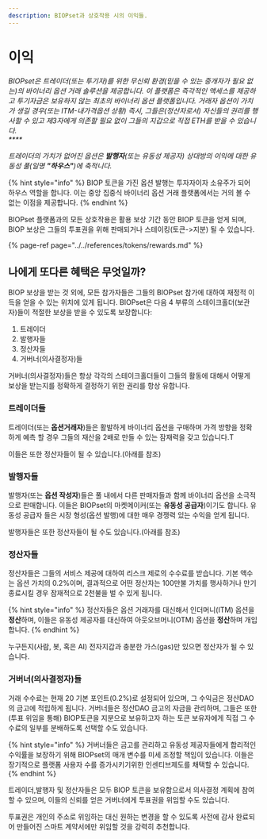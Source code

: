 ```yaml
---
description: BIOPset과 상호작용 시의 이익들.
---
```


# 이익

_BIOPset은 트레이더\(또는 투기자\)를 위한 무신뢰 환경\(믿을 수 있는 중개자가 필요 없는\)의 바이너리 옵션 거래 솔루션을 제공합니다. 이 플랫폼은 즉각적인 액세스를 제공하고 투기자금은 보유하지 않는 최초의 바이너리 옵션 플랫폼입니다. 거래자 옵션이 가치가  생길 경우\(또는 ITM-내가격옵션 상황\) 즉시, 그들은\(정산자로서\) 자신들의 권리를 행사할 수 있고 제3자에게 의존할 필요 없이 그들의 지갑으로 직접 ETH를 받을 수 있습니다.  
****_

_트레이더의 가치가 없어진 옵션은 **발행자**\(또는 유동성 제공자\) 상대방의 이익에 대한 유동성 풀\(일명 **"하우스"**\)에 축적니다._

{% hint style="info" %}
BIOP 토큰을 가진 옵션 발행는 투자자이자 소유주가 되어 하우스 역할을 합니다. 이는 중앙 집중식 바이너리 옵션 거래 플랫폼에서는 거의 볼 수 없는 이점을 제공합니다.
{% endhint %}

BIOPset 플랫폼과의 모든 상호작용은 활용 보상 기간 동안 BIOP 토큰을 얻게 되며, BIOP 보상은 그들의 투표권을 위해 판매되거나 스테이킹\(토큰-&gt;지분\) 될 수 있습니다.

{% page-ref page="../../references/tokens/rewards.md" %}

## 나에게 또다른 혜택은 무엇일까?

BIOP 보상을 받는 것 외에, 모든 참가자들은 그들의 BIOPset 참가에 대하여 재정적 이득을 얻을 수 있는 위치에 있게 됩니다. BIOPset은 다음 4 부류의 스테이크홀더\(보관자\)들이 적절한 보상을 받을 수 있도록 보장합니다:

1. 트레이더
2. 발행자들
3. 정산자들
4. 거버너\(의사결정자\)들

거버너\(의사결정자\)들은 항상 각각의 스테이크홀더들이 그들의 활동에 대해서 어떻게 보상을 받는지를 정확하게 결정하기 위한 권리를 항상 유합니다.

### 트레이더들

트레이더\(또는 **옵션거래자**\)들은 활발하게 바이너리 옵션을 구매하며 가격 방향을 정확하게 예측 할 경우 그들의 재산을 2배로 만들 수 있는 잠재력을 갖고 있습니다.T

이들은 또한 정산자들이 될 수 있습니다.\(아래를 참조\)

### 발행자들

발행자\(또는 **옵션 작성자**\)들은 풀 내에서 다른 판매자들과 함께 바이너리 옵션을 소극적으로 판매합니다. 이들은 BIOPset의 마켓메이커\(또는 **유동성 공급자**\)이기도 합니다. 유동성 공급자 들은 시장 형성\(옵션 발행\)에 대한 매우 경쟁력 있는 수익을 얻게 됩니다. 

발행자들은 또한 정산자들이 될 수도 있습니다.\(아래를 참조\)

### 정산자들

정산자들은 그들의 서비스 제공에 대하여 리스크 제로의 수수료를 받습니다. 기본 액수는 옵션 가치의 0.2%이며, 결과적으로 어떤 정산자는 100만불 가치를 행사하거나 만기종료시킬 경우 잠재적으로 2천불을 벌 수 있게 됩니다.

{% hint style="info" %}
정산자들은 옵션 거래자를 대신해서 인더머니\(ITM\) 옵션을 **정산**하며, 이들은 유동성 제공자를 대신하여 아웃오브머니\(OTM\) 옵션을 **정산**하며 개입합니다.
{% endhint %}

누구든지\(사람, 봇, 혹은 AI\) 전자지갑과 충분한 가스\(gas\)만 있으면 정산자가 될 수 있습니다.

### 거버너\(의사결정자\)들

거래 수수료는 현재 20 기본 포인트\(0.2%\)로 설정되어 있으며, 그 수익금은 정산DAO의 금고에 적립하게 됩니다. 거버너들은 정산DAO 금고의 자금을 관리하며, 그들은 또한 \(투표 위임을 통해\) BIOP토큰을 지분으로 보유하고자 하는 토큰 보유자에게 직접 그 수수료의 일부를 분배하도록 선택할 수도 있습니다.

{% hint style="info" %}
거버너들은 금고를 관리하고 유동성 제공자들에게 합리적인 수익률을 보장하기 위해 BIOPset의 매개 변수를 미세 조정할 책임이 있습니다. 이들은 장기적으로 플랫폼 사용자 수를 증가시키기위한 인센티브제도를 채택할 수 있습니다.
{% endhint %}

트레이더,발행자 및 정산자들은 모두 BIOP 토큰을 보유함으로서 의사결정 계획에 참여할 수 있으며, 이들의 신뢰를 얻은 거버너에게 투표권을 위임할 수도 있습니다. 

투표권은 개인의 주소로 위임하는 대신 원하는 변경을 할 수 있도록 사전에 감사 완료되어 만들어진 스마트 계약서에만 위임할 것을 강력히 추천합니다.


